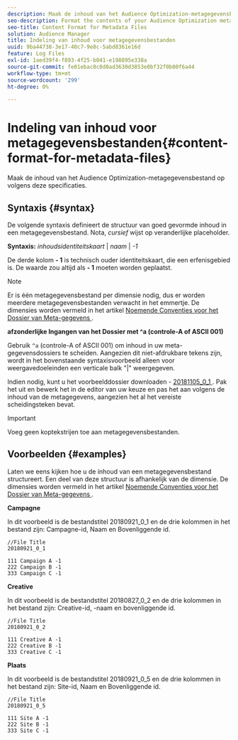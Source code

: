 ```yaml
---
description: Maak de inhoud van het Audience Optimization-metagegevensbestand op volgens deze specificaties.
seo-description: Format the contents of your Audience Optimization metadata file according to these specifications.
seo-title: Content Format for Metadata Files
solution: Audience Manager
title: Indeling van inhoud voor metagegevensbestanden
uuid: 9ba44738-3e17-40c7-9e8c-5abd8361e16d
feature: Log Files
exl-id: 1aed39f4-f893-4f25-b041-e198895e338a
source-git-commit: fe01ebac8c0d0ad3630d3853e0bf32f0b00f6a44
workflow-type: tm+mt
source-wordcount: '299'
ht-degree: 0%

---
```


# Indeling van inhoud voor metagegevensbestanden{#content-format-for-metadata-files}

Maak de inhoud van het Audience Optimization-metagegevensbestand op volgens deze specificaties.

## Syntaxis {#syntax}

De volgende syntaxis definieert de structuur van goed gevormde inhoud in een metagegevensbestand. Nota, *cursief* wijst op veranderlijke placeholder.

**Syntaxis:** *inhoudsidentiteitskaart* | *naam* | *-1*

<!--In the contents syntax, you'll notice a parent ID variable. Don't confuse it with the parent ID used in the [metadata file name](../../../reporting/audience-optimization-reports/metadata-files-intro/metadata-file-names.md). These 2 variables seem similar, but they represent different things. In the file name, the parent ID corresponds to a category like "campaign" (ID 1), "placement" (ID 3), or "tactic" (ID 9), etc. In the file body:-->

De derde kolom **- 1** is technisch ouder identiteitskaart, die een erfenisgebied is. De waarde zou altijd als **- 1** moeten worden geplaatst.

>[!NOTE]
>
>Er is één metagegevensbestand per dimensie nodig, dus er worden meerdere metagegevensbestanden verwacht in het emmertje. De dimensies worden vermeld in het artikel [ Noemende Conventies voor het Dossier van Meta-gegevens ](../../../reporting/audience-optimization-reports/metadata-files-intro/metadata-file-names.md#child-dimension).

**afzonderlijke Ingangen van het Dossier met ^a (controle-A of ASCII 001)**

Gebruik `^a` (controle-A of ASCII 001) om inhoud in uw meta-gegevensdossiers te scheiden. Aangezien dit niet-afdrukbare tekens zijn, wordt in het bovenstaande syntaxisvoorbeeld alleen voor weergavedoeleinden een verticale balk &quot;|&quot; weergegeven.

Indien nodig, kunt u het voorbeelddossier downloaden - [ 20181105_0_1 ](assets/20181105_0_1.zip). Pak het uit en bewerk het in de editor van uw keuze en pas het aan volgens de inhoud van de metagegevens, aangezien het al het vereiste scheidingsteken bevat.

>[!IMPORTANT]
>
>Voeg geen koptekstrijen toe aan metagegevensbestanden.

## Voorbeelden {#examples}

Laten we eens kijken hoe u de inhoud van een metagegevensbestand structureert. Een deel van deze structuur is afhankelijk van de dimensie. De dimensies worden vermeld in het artikel [ Noemende Conventies voor het Dossier van Meta-gegevens ](../../../reporting/audience-optimization-reports/metadata-files-intro/metadata-file-names.md#child-dimension).

**Campagne**

In dit voorbeeld is de bestandstitel 20180921_0_1 en de drie kolommen in het bestand zijn: Campagne-id, Naam en Bovenliggende id.

<!--Let's say you want to populate the creative drop down menu with creative names from a particular campaign. In this case, your metadata file name would include ID 1 (campaign) and ID 2 (creative). Following the content syntax, your metadata file would contain the creative ID, creative name, and actual campaign ID.-->

```
//File Title
20180921_0_1

111 Campaign A -1
222 Campaign B -1
333 Campaign C -1
```

**Creative**

In dit voorbeeld is de bestandstitel 20180827_0_2 en de drie kolommen in het bestand zijn: Creative-id, -naam en bovenliggende id.

```
//File Title
20180921_0_2

111 Creative A -1
222 Creative B -1
333 Creative C -1
```

**Plaats**

In dit voorbeeld is de bestandstitel 20180921_0_5 en de drie kolommen in het bestand zijn: Site-id, Naam en Bovenliggende id.

```
//File Title
20180921_0_5

111 Site A -1
222 Site B -1
333 Site C -1
```
